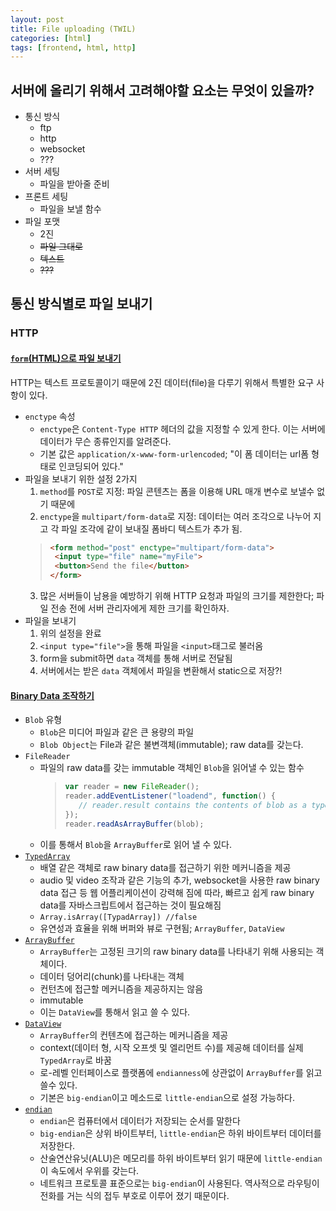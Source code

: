 ```yaml
---
layout: post
title: File uploading (TWIL) 
categories: [html]
tags: [frontend, html, http]
---
```


## 서버에 올리기 위해서 고려해야할 요소는 무엇이 있을까?
 - 통신 방식
   - ftp
   - http
   - websocket
   - ???
 - 서버 세팅
   - 파일을 받아줄 준비
 - 프론트 세팅
   - 파일을 보낼 함수
 - 파일 포맷
   - 2진
   - ~~파일 그대로~~
   - ~~텍스트~~
   - ~~???~~
   
## 통신 방식별로 파일 보내기
### HTTP
 
####  [`form`(HTML)으로 파일 보내기](https://developer.mozilla.org/ko/docs/Learn/HTML/Forms/Sending_and_retrieving_form_data)
 HTTP는 텍스트 프로토콜이기 때문에 2진 데이터(file)을 다루기 위해서 특별한 요구 사항이 있다. 
- `enctype` 속성
  - `enctype`은 `Content-Type HTTP` 헤더의 값을 지정할 수 있게 한다. 이는 서버에 데이터가 무슨 종류인지를 알려준다. 
  - 기본 값은 `application/x-www-form-urlencoded`; "이 폼 데이터는 url폼 형태로 인코딩되어 있다." 
- 파일을 보내기 위한 설정 2가지
  1. `method`를 `POST`로 지정: 파일 콘텐츠는 폼을 이용해 URL 매개 변수로 보낼수 없기 때문에
  2. `enctype`을 `multipart/form-data`로 지정: 데이터는 여러 조각으로 나누어 지고 각 파일 조각에 같이 보내질 폼바디 텍스트가 추가 됨.
   > ```html
   > <form method="post" enctype="multipart/form-data">
   >  <input type="file" name="myFile">
   >  <button>Send the file</button>
   > </form>
   > ```
   3. 많은 서버들이 남용을 예방하기 위해 HTTP 요청과 파일의 크기를 제한한다; 파일 전송 전에 서버 관리자에게 제한 크기를 확인하자.
- 파일을 보내기
  1. 위의 설정을 완료
  2. `<input type="file">`을 통해 파일을 `<input>`태그로 불러옴
  3. form을 submit하면 `data` 객체를 통해 서버로 전달됨
  4. 서버에서는 받은 `data` 객체에서 파일을 변환해서 static으로 저장?!

#### [Binary Data 조작하기](http://mohwa.github.io/blog/javascript/2015/08/31/binary-inJS/)
- `Blob` 유형
  - `Blob`은 미디어 파일과 같은 큰 용량의 파일
  - `Blob Object`는 File과 같은 불변객체(immutable); raw data를 갖는다.
-  `FileReader`
   - 파일의 raw data를 갖는 immutable 객체인 `Blob`을 읽어낼 수 있는 함수
     > ```js
     > var reader = new FileReader();
     > reader.addEventListener("loadend", function() {
     >    // reader.result contains the contents of blob as a typed array
     > });
     > reader.readAsArrayBuffer(blob);
     > ```  
   - 이를 통해서 `Blob`을 `ArrayBuffer`로 읽어 낼 수 있다.
- [`TypedArray`](https://developer.mozilla.org/ko/docs/Web/JavaScript/Typed_arrays)
  - 배열 같은 객체로 raw binary data를 접근하기 위한 메커니즘을 제공
  - audio 및 video 조작과 같은 기능의 추가, websocket을 사용한 raw binary data 접근 등
   웹 어플리케이션이 강력해 짐에 따라, 빠르고 쉽게 raw binary data를 자바스크립트에서 접근하는 것이 필요해짐
  - `Array.isArray([TypadArray]) //false`
  - 유연성과 효율을 위해 버퍼와 뷰로 구현됨; `ArrayBuffer`, `DataView`
- [`ArrayBuffer`](https://ohgyun.com/418)
  - `ArrayBuffer`는 고정된 크기의 raw binary data를 나타내기 위해 사용되는 객체이다.
  - 데이터 덩어리(chunk)를 나타내는 객체
  - 컨턴츠에 접근할 메커니즘을 제공하지는 않음
  - immutable
  - 이는 `DataView`를 통해서 읽고 쓸 수 있다.
- [`DataView`](https://ohgyun.com/418)
  - `ArrayBuffer`의 컨텐츠에 접근하는 메커니즘을 제공
  - context(데이터 형, 시작 오프셋 및 엘리먼트 수)를 제공해 데이터를 실제 `TypedArray`로 바꿈
  - 로-레벨 인터페이스로 플랫폼에 `endianness`에 상관없이 `ArrayBuffer`를 읽고 쓸수 있다. 
  - 기본은 `big-endian`이고 메소드로 `little-endian`으로 설정 가능하다.
- [`endian`](https://ko.wikipedia.org/wiki/%EC%97%94%EB%94%94%EC%96%B8)
  - `endian`은 컴퓨터에서 데이터가 저장되는 순서를 말한다
  - `big-endian`은 상위 바이트부터, `little-endian`은 하위 바이트부터 데이터를 저장한다.
  - 산술연산유닛(ALU)은 메모리를 하위 바이트부터 읽기 때문에 `little-endian`이 속도에서 우위를 갖는다.
  - 네트워크 프로토콜 표준으로는 `big-endian`이 사용된다. 역사적으로 라우팅이 전화를 거는 식의 접두 부호로 이루어 졌기 때문이다.
  

